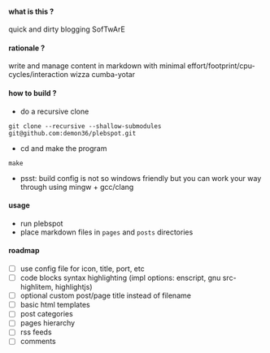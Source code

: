 #### what is this ?
quick and dirty blogging SofTwArE

#### rationale ?
write and manage content in markdown with minimal effort/footprint/cpu-cycles/interaction wizza cumba-yotar

#### how to build ?
- do a recursive clone
```
git clone --recursive --shallow-submodules git@github.com:demon36/plebspot.git
```
- cd and make the program
```
make
```
- psst: build config is not so windows friendly but you can work your way through using mingw + gcc/clang

#### usage
- run plebspot
- place markdown files in `pages` and `posts` directories

#### roadmap
- [ ] use config file for icon, title, port, etc
- [ ] code blocks syntax highlighting (impl options: enscript, gnu src-highlitem, highlightjs)
- [ ] optional custom post/page title instead of filename
- [ ] basic html templates
- [ ] post categories
- [ ] pages hierarchy
- [ ] rss feeds
- [ ] comments

